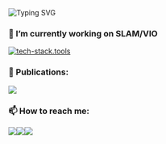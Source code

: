 <img src="https://readme-typing-svg.herokuapp.com?font=Tilt+Neon&pause=1000&width=435&lines=Hi+there+I'm+Vincenzo+%F0%9F%91%8B" alt="Typing SVG" />

### 🔭 I’m currently working on SLAM/VIO

[![tech-stack.tools](https://svg.bookmark.style/api?url=https://github.com/jpl-x/x_multi_agent&mode=dark&style=horizontal)](https://github.com/jpl-x/x_multi_agent)


### 📝 Publications:

<a href="https://scholar.google.com/citations?user=AZoEWLIAAAAJ&hl=en"><img src="https://img.shields.io/badge/Scholar-bfd8ff?style=for-the-badge&logo=data%3Aimage%2Fpng%3Bbase64%2CiVBORw0KGgoAAAANSUhEUgAAABoAAAAaCAMAAACelLz8AAABdFBMVEUAAAA1asNChfSgw%2F81asNChfSgw%2F81asNChfQ1asNChfSGquyIsPugw%2F81asNChfQ1asNChfQ1asNChfRChfQ1asM1asNChfRChfQ1asOgw%2F%2Bgw%2F%2Bgw%2F81asNChfSgw%2F81asNChfSgw%2F9ChfQ1asOgw%2F%2Bgw%2F81asNChfQ1asNChfQ1asNChfSgw%2F9ChfQ1asM1asNChfSgw%2F81asNChfSgw%2F81asNChfQ1asM1asNChfSgw%2F%2Bgw%2F81asNChfQ1asNChfQ1asNChfSgw%2F81asNChfQ1asNChfQ1asNChfSYvPyYvf41asNChfQ1asNChfSgw%2F%2Bgw%2F81asNChfSgw%2F81asNChfSgw%2F81asNChfRXh9pclPY1asNChfSgw%2F81asM2asM2a8Q4bMU7bsdChfRDhfREdsxEhvRGh%2FRNftRNi%2FVUj%2FZjk%2Bdllelmm%2FhomOtonPhqnvhzo%2FZzpfp1pvh1pvl1pvp2p%2Fp3qPqav%2F6gw%2F%2F%2F%2F%2F%2BnhwgNAAAAX3RSTlMAAAAAAQEBAgIFBQcHCQoKDAwQEBwdHh4fICEiLzk5OT8%2FQ0RFUVldXV9fZmZmamtycnSQkJienp%2Bjo6y6vb3GxsrK1t7e4uLm5uzs8%2FP09PT29%2Ff7%2FPz8%2Ff39%2Ff7%2B%2FnRALlQAAAEGSURBVHjabc9jg8RADIDhnG3btm3bRpUz1%2FjzqymStu%2FXZ5AAKau3JxNcK5m8u50odpOaZURJWqp2QHrbFiZJ2mxN45I1fIKCpOMR9mHJzB0aJN1Okw9r11EkidbqjMc69pCTtNuZejR%2F7ALtJJ2P5gFUzD%2Bhk6THuXIYvDbh%2FfNVM%2B1qAHL7jwR8eXxBv%2FfvQ07JYV9OYtnmnQS8%2FYZEgW81IdtNYvHKVXz5D5n9KNJKlbFX2cxDmHQ%2FWwpmhQcR0n4BWLU8R0nPLYSGoqwhQuOcxgl1c%2Bom1HBD5bIeSIuUFoHWeGrJaSOjjO4zQ866M4CV3b4hZKM9G%2BwVdU0tLEx1FYFRHC%2FVlZXJpjmHAAAAAElFTkSuQmCC&logoColor=white"/></a>

### 📫 How to reach me:

<a href="mailto:polivicio@gmail.com"><img src="https://img.shields.io/badge/Gmail-D14836?style=for-the-badge&logo=gmail&logoColor=white"/></a><a href="https://www.linkedin.com/in/vincenzo-polizzi-602089146/"><img src="https://img.shields.io/badge/LinkedIn-0077B5?style=for-the-badge&logo=linkedin&logoColor=white"/></a><a href="https://polivi.iobii.com"><img src="https://img.shields.io/badge/website-000000?style=for-the-badge&logo=About.me&logoColor=white"/></a>

<!--
### 📈 Stats
![viciopoli's github stats](https://github-readme-stats.vercel.app/api?username=viciopoli01&show_icons=true&theme=prussian)


**viciopoli01/viciopoli01** is a ✨ _special_ ✨ repository because its `README.md` (this file) appears on your GitHub profile.

Here are some ideas to get you started:

- 🔭 I’m currently working on ...
- 🌱 I’m currently learning ...
- 👯 I’m looking to collaborate on ...
- 🤔 I’m looking for help with ...
- 💬 Ask me about ...
- 📫 How to reach me: ...
- 😄 Pronouns: ...
- ⚡ Fun fact: ...
-->
